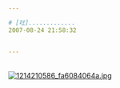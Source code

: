 ```yaml
---

# [吐].............
2007-08-24 21:58:32


---
```



&nbsp; <img src="http://farm2.static.flickr.com/1277/1214210586_fa6084064a.jpg" alt=""><br />
<a target=_blank href="http://fm151.img.xiaonei.com/blog/20070824/21/58/A390273616181GAZ.jpg" target="_blank"><img src="http://fm151.img.xiaonei.com/blog/20070824/21/58/A390273616181GAZ.jpg" alt="1214210586_fa6084064a.jpg"></a>